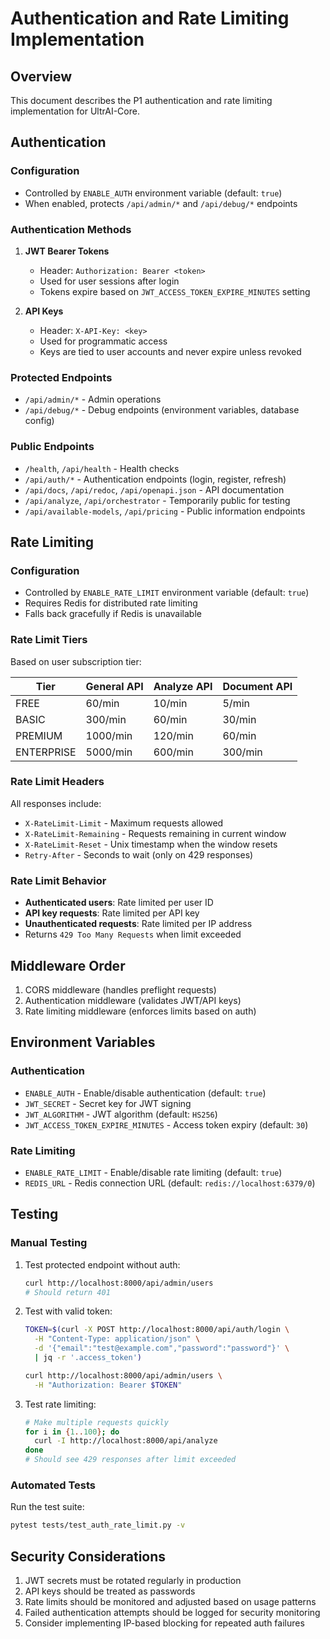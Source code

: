 # Authentication and Rate Limiting Implementation

## Overview
This document describes the P1 authentication and rate limiting implementation for UltrAI-Core.

## Authentication

### Configuration
- Controlled by `ENABLE_AUTH` environment variable (default: `true`)
- When enabled, protects `/api/admin/*` and `/api/debug/*` endpoints

### Authentication Methods
1. **JWT Bearer Tokens**
   - Header: `Authorization: Bearer <token>`
   - Used for user sessions after login
   - Tokens expire based on `JWT_ACCESS_TOKEN_EXPIRE_MINUTES` setting

2. **API Keys**
   - Header: `X-API-Key: <key>`
   - Used for programmatic access
   - Keys are tied to user accounts and never expire unless revoked

### Protected Endpoints
- `/api/admin/*` - Admin operations
- `/api/debug/*` - Debug endpoints (environment variables, database config)

### Public Endpoints
- `/health`, `/api/health` - Health checks
- `/api/auth/*` - Authentication endpoints (login, register, refresh)
- `/api/docs`, `/api/redoc`, `/api/openapi.json` - API documentation
- `/api/analyze`, `/api/orchestrator` - Temporarily public for testing
- `/api/available-models`, `/api/pricing` - Public information endpoints

## Rate Limiting

### Configuration
- Controlled by `ENABLE_RATE_LIMIT` environment variable (default: `true`)
- Requires Redis for distributed rate limiting
- Falls back gracefully if Redis is unavailable

### Rate Limit Tiers
Based on user subscription tier:

| Tier | General API | Analyze API | Document API |
|------|------------|-------------|--------------|
| FREE | 60/min | 10/min | 5/min |
| BASIC | 300/min | 60/min | 30/min |
| PREMIUM | 1000/min | 120/min | 60/min |
| ENTERPRISE | 5000/min | 600/min | 300/min |

### Rate Limit Headers
All responses include:
- `X-RateLimit-Limit` - Maximum requests allowed
- `X-RateLimit-Remaining` - Requests remaining in current window
- `X-RateLimit-Reset` - Unix timestamp when the window resets
- `Retry-After` - Seconds to wait (only on 429 responses)

### Rate Limit Behavior
- **Authenticated users**: Rate limited per user ID
- **API key requests**: Rate limited per API key
- **Unauthenticated requests**: Rate limited per IP address
- Returns `429 Too Many Requests` when limit exceeded

## Middleware Order
1. CORS middleware (handles preflight requests)
2. Authentication middleware (validates JWT/API keys)
3. Rate limiting middleware (enforces limits based on auth)

## Environment Variables

### Authentication
- `ENABLE_AUTH` - Enable/disable authentication (default: `true`)
- `JWT_SECRET` - Secret key for JWT signing
- `JWT_ALGORITHM` - JWT algorithm (default: `HS256`)
- `JWT_ACCESS_TOKEN_EXPIRE_MINUTES` - Access token expiry (default: `30`)

### Rate Limiting
- `ENABLE_RATE_LIMIT` - Enable/disable rate limiting (default: `true`)
- `REDIS_URL` - Redis connection URL (default: `redis://localhost:6379/0`)

## Testing

### Manual Testing
1. Test protected endpoint without auth:
   ```bash
   curl http://localhost:8000/api/admin/users
   # Should return 401
   ```

2. Test with valid token:
   ```bash
   TOKEN=$(curl -X POST http://localhost:8000/api/auth/login \
     -H "Content-Type: application/json" \
     -d '{"email":"test@example.com","password":"password"}' \
     | jq -r '.access_token')
   
   curl http://localhost:8000/api/admin/users \
     -H "Authorization: Bearer $TOKEN"
   ```

3. Test rate limiting:
   ```bash
   # Make multiple requests quickly
   for i in {1..100}; do
     curl -I http://localhost:8000/api/analyze
   done
   # Should see 429 responses after limit exceeded
   ```

### Automated Tests
Run the test suite:
```bash
pytest tests/test_auth_rate_limit.py -v
```

## Security Considerations
1. JWT secrets must be rotated regularly in production
2. API keys should be treated as passwords
3. Rate limits should be monitored and adjusted based on usage patterns
4. Failed authentication attempts should be logged for security monitoring
5. Consider implementing IP-based blocking for repeated auth failures